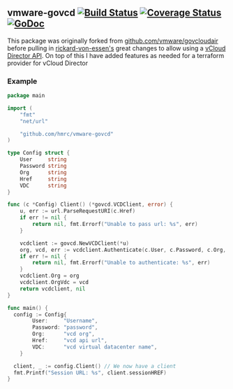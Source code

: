 ## vmware-govcd [![Build Status](https://travis-ci.org/vmware/govcloudair.svg?branch=master)](https://travis-ci.org/frapposelli/govcloudair) [![Coverage Status](https://img.shields.io/coveralls/vmware/govcloudair.svg)](https://coveralls.io/r/vmware/govcloudair) [![GoDoc](https://godoc.org/github.com/vmware/govcloudair?status.svg)](http://godoc.org/github.com/vmware/govcloudair)

This package was originally forked from [github.com/vmware/govcloudair](https://github.com/vmware/govcloudair) before pulling in [rickard-von-essen's](https://github.com/rickard-von-essen)
great changes to allow using a [vCloud Director API](https://github.com/rickard-von-essen/govcloudair/tree/vcd-5.5). On top of this I have added features as needed for a terraform provider for vCloud Director

### Example ###

```go
package main

import (
	"fmt"
	"net/url"

	"github.com/hmrc/vmware-govcd"
)

type Config struct {
	User     string
	Password string
	Org      string
	Href     string
	VDC      string
}

func (c *Config) Client() (*govcd.VCDClient, error) {
	u, err := url.ParseRequestURI(c.Href)
	if err != nil {
		return nil, fmt.Errorf("Unable to pass url: %s", err)
	}

	vcdclient := govcd.NewVCDClient(*u)
	org, vcd, err := vcdclient.Authenticate(c.User, c.Password, c.Org, c.VDC)
	if err != nil {
		return nil, fmt.Errorf("Unable to authenticate: %s", err)
	}
	vcdclient.Org = org
	vcdclient.OrgVdc = vcd
	return vcdclient, nil
}

func main() {
  config := Config{
		User:     "Username",
		Password: "password",
		Org:      "vcd org",
		Href:     "vcd api url",
		VDC:      "vcd virtual datacenter name",
	}

  client, _ := config.Client() // We now have a client
  fmt.Printf("Session URL: %s", client.sessionHREF)
}
```

